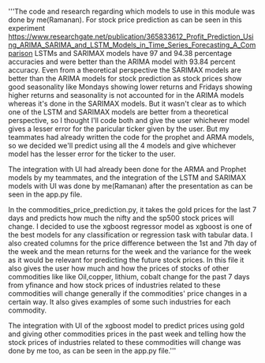 '''The code and research regarding which models to use in this module was done by me(Ramanan). For stock price prediction as can be seen in this experiment https://www.researchgate.net/publication/365833612_Profit_Prediction_Using_ARIMA_SARIMA_and_LSTM_Models_in_Time_Series_Forecasting_A_Comparison LSTMs and SARIMAX models have 97 and 94.38 percentage accuracies and were better than the ARIMA model with 93.84 percent accuracy. Even from a theoretical perspective the SARIMAX models are better than the ARIMA models for stock prediction as stock prices show good seasonality like Mondays showing lower returns and Fridays showing higher returns and seasonality is not accounted for in the ARIMA models whereas it's done in the SARIMAX models. But it wasn't clear as to which one of the LSTM and SARIMAX models are better from a theoretical perspective, so I thought I'll code both and give the user whichever model gives a lesser error for the paricular ticker given by the user. But my teammates had already written the code for the prophet and ARMA models, so we decided we'll predict using all the 4 models and give whichever model has the lesser error for the ticker to the user.

The integration with UI had already been done for the ARMA and Prophet models by my teammates, and the integration of the LSTM and SARIMAX models with UI was done by me(Ramanan) after the presentation as can be seen in the app.py file.

In the commodities_price_prediction.py, it takes the gold prices for the last 7 days and predicts how much the nifty and the sp500 stock prices will change. I decided to use the xgboost regressor model as xgboost is one of the best models for any classification or regression task with tabular data. I also created columns for the price difference between the 1st and 7th day of the week and the mean returns for the week and the variance for the week as it would be relevant for predicting the future stock prices. In this file it also gives the user how much and how the prices of stocks of other commodities like like Oil,copper, lithium, cobalt change for the past 7 days from yfinance and how stock prices of industries related to these commodities will change generally if the commodities' price changes in a certain way. It also gives examples of some such industries for each commodity.

The integration with UI of the xgboost model to predict prices using gold and giving other commodities prices in the past week and telling how the stock prices of industries related to these commodities will change was done by me too, as can be seen in the app.py file.'''
